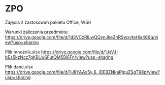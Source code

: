 # ZPO
Zajęcia z zastosowań pakietu Office, WSH

Warunki zaliczenia przedmiotu: https://drive.google.com/file/d/1d3VCzRlLwQQynJke3hRSwxvtaHis486q/view?usp=sharing

Plik mnożnik.xlsx https://drive.google.com/file/d/1JsVJ-bEs5kzNcz7qKBUuSFutQM5Bi6Fn/view?usp=sharing

Plik dane.xlsx https://drive.google.com/file/d/1jJIIYAAx5y_8_jDE8ZNkaPjquZSgT98p/view?usp=sharing

